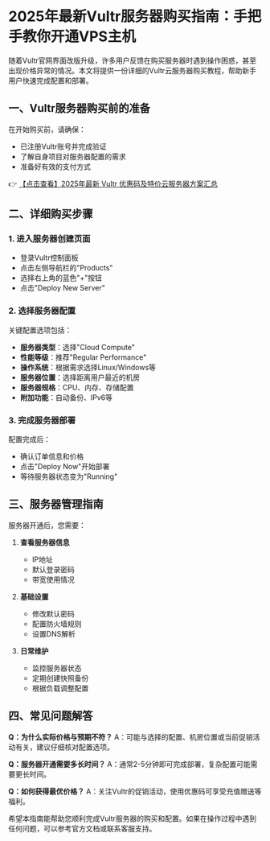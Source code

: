 # 2025年最新Vultr服务器购买指南：手把手教你开通VPS主机

随着Vultr官网界面改版升级，许多用户反馈在购买服务器时遇到操作困惑，甚至出现价格异常的情况。本文将提供一份详细的Vultr云服务器购买教程，帮助新手用户快速完成配置和部署。

## 一、Vultr服务器购买前的准备
在开始购买前，请确保：
- 已注册Vultr账号并完成验证
- 了解自身项目对服务器配置的需求
- 准备好有效的支付方式

👉 [【点击查看】2025年最新 Vultr 优惠码及特价云服务器方案汇总](https://bit.ly/VuLtr)

## 二、详细购买步骤

### 1. 进入服务器创建页面
- 登录Vultr控制面板
- 点击左侧导航栏的"Products"
- 选择右上角的蓝色"+"按钮
- 点击"Deploy New Server"

### 2. 选择服务器配置
关键配置选项包括：
- **服务器类型**：选择"Cloud Compute"
- **性能等级**：推荐"Regular Performance"
- **操作系统**：根据需求选择Linux/Windows等
- **服务器位置**：选择距离用户最近的机房
- **服务器规格**：CPU、内存、存储配置
- **附加功能**：自动备份、IPv6等

### 3. 完成服务器部署
配置完成后：
- 确认订单信息和价格
- 点击"Deploy Now"开始部署
- 等待服务器状态变为"Running"

## 三、服务器管理指南
服务器开通后，您需要：

1. **查看服务器信息**
   - IP地址
   - 默认登录密码
   - 带宽使用情况

2. **基础设置**
   - 修改默认密码
   - 配置防火墙规则
   - 设置DNS解析

3. **日常维护**
   - 监控服务器状态
   - 定期创建快照备份
   - 根据负载调整配置

## 四、常见问题解答

**Q：为什么实际价格与预期不符？**
A：可能与选择的配置、机房位置或当前促销活动有关，建议仔细核对配置选项。

**Q：服务器开通需要多长时间？**
A：通常2-5分钟即可完成部署，复杂配置可能需要更长时间。

**Q：如何获得最优价格？**
A：关注Vultr的促销活动，使用优惠码可享受充值赠送等福利。

希望本指南能帮助您顺利完成Vultr服务器的购买和配置。如果在操作过程中遇到任何问题，可以参考官方文档或联系客服支持。